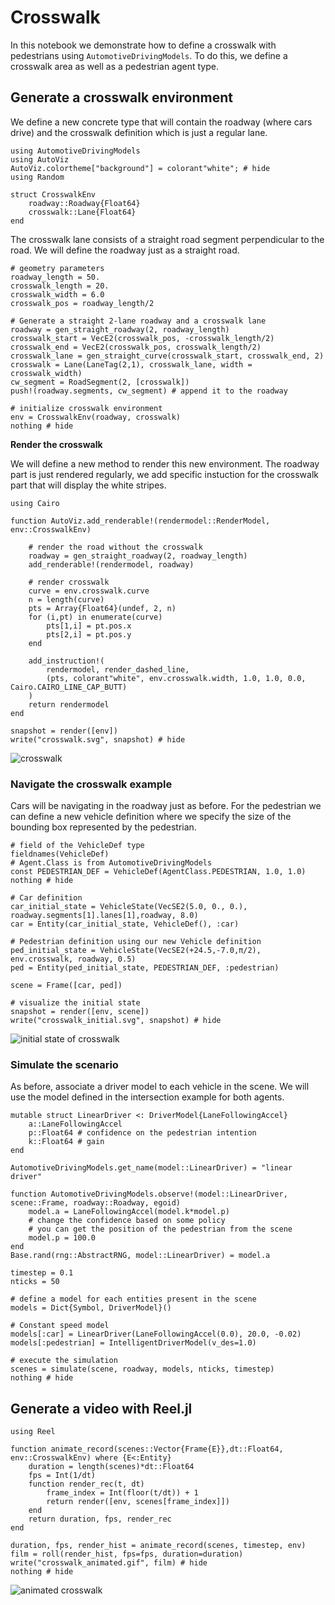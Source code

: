 # Crosswalk

In this notebook we demonstrate how to define a crosswalk with pedestrians using `AutomotiveDrivingModels`.
To do this, we define a crosswalk area as well as a pedestrian agent type.

## Generate a crosswalk environment

We define a new concrete type that will contain the roadway (where cars drive)
and the crosswalk definition which is just a regular lane.


```@example crosswalk
using AutomotiveDrivingModels
using AutoViz
AutoViz.colortheme["background"] = colorant"white"; # hide
using Random

struct CrosswalkEnv
    roadway::Roadway{Float64}
    crosswalk::Lane{Float64}
end
```

The crosswalk lane consists of a straight road segment perpendicular to the road.
We will define the roadway just as a straight road.

```@example crosswalk
# geometry parameters
roadway_length = 50.
crosswalk_length = 20.
crosswalk_width = 6.0
crosswalk_pos = roadway_length/2

# Generate a straight 2-lane roadway and a crosswalk lane
roadway = gen_straight_roadway(2, roadway_length) 
crosswalk_start = VecE2(crosswalk_pos, -crosswalk_length/2)
crosswalk_end = VecE2(crosswalk_pos, crosswalk_length/2)
crosswalk_lane = gen_straight_curve(crosswalk_start, crosswalk_end, 2)
crosswalk = Lane(LaneTag(2,1), crosswalk_lane, width = crosswalk_width)
cw_segment = RoadSegment(2, [crosswalk])
push!(roadway.segments, cw_segment) # append it to the roadway

# initialize crosswalk environment
env = CrosswalkEnv(roadway, crosswalk)
nothing # hide
```

**Render the crosswalk**

We will define a new method to render this new environment.
The roadway part is just rendered regularly, we add specific instuction
for the crosswalk part that will display the white stripes.

```@example crosswalk
using Cairo

function AutoViz.add_renderable!(rendermodel::RenderModel, env::CrosswalkEnv)

    # render the road without the crosswalk
    roadway = gen_straight_roadway(2, roadway_length)
    add_renderable!(rendermodel, roadway)
    
    # render crosswalk
    curve = env.crosswalk.curve
    n = length(curve)
    pts = Array{Float64}(undef, 2, n)
    for (i,pt) in enumerate(curve)
        pts[1,i] = pt.pos.x
        pts[2,i] = pt.pos.y
    end

    add_instruction!(
        rendermodel, render_dashed_line,
        (pts, colorant"white", env.crosswalk.width, 1.0, 1.0, 0.0, Cairo.CAIRO_LINE_CAP_BUTT)
    )
    return rendermodel
end

snapshot = render([env])
write("crosswalk.svg", snapshot) # hide
```
![crosswalk](crosswalk.svg)



### Navigate the crosswalk example

Cars will be navigating in the roadway just as before.
For the pedestrian we can define a new vehicle definition where we specify
the size of the bounding box represented by the pedestrian.


```@example crosswalk
# field of the VehicleDef type
fieldnames(VehicleDef)
# Agent.Class is from AutomotiveDrivingModels
const PEDESTRIAN_DEF = VehicleDef(AgentClass.PEDESTRIAN, 1.0, 1.0)
nothing # hide
```


```@example crosswalk
# Car definition
car_initial_state = VehicleState(VecSE2(5.0, 0., 0.), roadway.segments[1].lanes[1],roadway, 8.0)
car = Entity(car_initial_state, VehicleDef(), :car)

# Pedestrian definition using our new Vehicle definition
ped_initial_state = VehicleState(VecSE2(+24.5,-7.0,π/2), env.crosswalk, roadway, 0.5)
ped = Entity(ped_initial_state, PEDESTRIAN_DEF, :pedestrian)

scene = Frame([car, ped])

# visualize the initial state
snapshot = render([env, scene])
write("crosswalk_initial.svg", snapshot) # hide
```
![initial state of crosswalk](crosswalk_initial.svg)


### Simulate the scenario

As before, associate a driver model to each vehicle in the scene.
We will use the model defined in the intersection example for both agents.


```@example crosswalk
mutable struct LinearDriver <: DriverModel{LaneFollowingAccel}
    a::LaneFollowingAccel
    p::Float64 # confidence on the pedestrian intention
    k::Float64 # gain
end

AutomotiveDrivingModels.get_name(model::LinearDriver) = "linear driver"

function AutomotiveDrivingModels.observe!(model::LinearDriver, scene::Frame, roadway::Roadway, egoid) 
    model.a = LaneFollowingAccel(model.k*model.p)
    # change the confidence based on some policy
    # you can get the position of the pedestrian from the scene
    model.p = 100.0
end
Base.rand(rng::AbstractRNG, model::LinearDriver) = model.a
```


```@example crosswalk
timestep = 0.1
nticks = 50

# define a model for each entities present in the scene
models = Dict{Symbol, DriverModel}()

# Constant speed model
models[:car] = LinearDriver(LaneFollowingAccel(0.0), 20.0, -0.02)
models[:pedestrian] = IntelligentDriverModel(v_des=1.0)

# execute the simulation
scenes = simulate(scene, roadway, models, nticks, timestep)
nothing # hide
```

## Generate a video with Reel.jl

```@example crosswalk
using Reel

function animate_record(scenes::Vector{Frame{E}},dt::Float64, env::CrosswalkEnv) where {E<:Entity}
    duration = length(scenes)*dt::Float64
    fps = Int(1/dt)
    function render_rec(t, dt)
        frame_index = Int(floor(t/dt)) + 1
        return render([env, scenes[frame_index]])
    end
    return duration, fps, render_rec
end

duration, fps, render_hist = animate_record(scenes, timestep, env)
film = roll(render_hist, fps=fps, duration=duration)
write("crosswalk_animated.gif", film) # hide
nothing # hide
```
![animated crosswalk](crosswalk_animated.gif)
